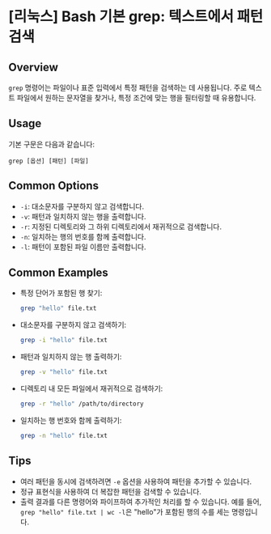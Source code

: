 # [리눅스] Bash 기본 grep: 텍스트에서 패턴 검색

## Overview
`grep` 명령어는 파일이나 표준 입력에서 특정 패턴을 검색하는 데 사용됩니다. 주로 텍스트 파일에서 원하는 문자열을 찾거나, 특정 조건에 맞는 행을 필터링할 때 유용합니다.

## Usage
기본 구문은 다음과 같습니다:
```
grep [옵션] [패턴] [파일]
```

## Common Options
- `-i`: 대소문자를 구분하지 않고 검색합니다.
- `-v`: 패턴과 일치하지 않는 행을 출력합니다.
- `-r`: 지정된 디렉토리와 그 하위 디렉토리에서 재귀적으로 검색합니다.
- `-n`: 일치하는 행의 번호를 함께 출력합니다.
- `-l`: 패턴이 포함된 파일 이름만 출력합니다.

## Common Examples
- 특정 단어가 포함된 행 찾기:
    ```bash
    grep "hello" file.txt
    ```
- 대소문자를 구분하지 않고 검색하기:
    ```bash
    grep -i "hello" file.txt
    ```
- 패턴과 일치하지 않는 행 출력하기:
    ```bash
    grep -v "hello" file.txt
    ```
- 디렉토리 내 모든 파일에서 재귀적으로 검색하기:
    ```bash
    grep -r "hello" /path/to/directory
    ```
- 일치하는 행 번호와 함께 출력하기:
    ```bash
    grep -n "hello" file.txt
    ```

## Tips
- 여러 패턴을 동시에 검색하려면 `-e` 옵션을 사용하여 패턴을 추가할 수 있습니다.
- 정규 표현식을 사용하여 더 복잡한 패턴을 검색할 수 있습니다.
- 출력 결과를 다른 명령어와 파이프하여 추가적인 처리를 할 수 있습니다. 예를 들어, `grep "hello" file.txt | wc -l`은 "hello"가 포함된 행의 수를 세는 명령입니다.